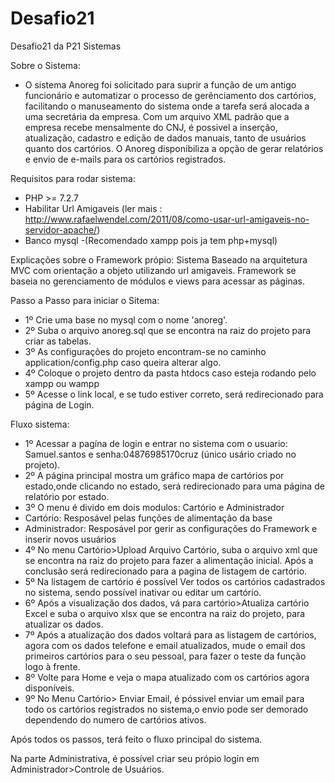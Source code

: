 # Desafio21
Desafio21 da P21 Sistemas

Sobre o Sistema:
- O sistema Anoreg foi solicitado para suprir a função de um antigo funcionário e automatizar o processo de gerênciamento dos cartórios, facilitando o manuseamento do sistema onde a tarefa será alocada a uma secretária da empresa. Com um arquivo XML padrão que a empresa recebe mensalmente do CNJ, é possivel a inserção, atualização, cadastro e edição de dados manuais, tanto de usuários quanto dos cartórios. O Anoreg disponibiliza a opção de gerar relatórios e envio de e-mails para os cartórios registrados.

Requisitos para rodar sistema:
- PHP >= 7.2.7 
- Habilitar Url Amigaveis (ler mais : http://www.rafaelwendel.com/2011/08/como-usar-url-amigaveis-no-servidor-apache/)
- Banco mysql
-(Recomendado xampp pois ja tem php+mysql)

Explicações sobre o Framework própio:
Sistema Baseado na arquitetura MVC com orientação a objeto utilizando url amigaveis. Framework se baseia no gerenciamento de módulos e views para acessar as páginas.

Passo a Passo para iniciar o Sitema:
- 1º Crie uma base no mysql com o nome 'anoreg'.
- 2º Suba o arquivo anoreg.sql que se encontra na raiz do projeto para criar as tabelas.
- 3º As configurações do projeto encontram-se no caminho application/config.php caso queira alterar algo.
- 4º Coloque o projeto dentro da pasta htdocs caso esteja rodando pelo xampp ou wampp
- 5º Acesse o link local, e se tudo estiver correto, será redirecionado para página de Login.

Fluxo sistema:
- 1º Acessar a pagína de login e entrar no sistema com o usuario: Samuel.santos e senha:04876985170cruz (único usário criado no projeto).
- 2º A página principal mostra um gráfico mapa de cartórios por estado,onde clicando no estado, será redirecionado para uma página de relatório por estado.
- 3º O menu é divido em dois modulos: Cartório e Administrador
- Cartório: Resposável pelas funções de alimentação da base
- Administrador: Resposável por gerir as configurações do Framework e inserir novos usuários
- 4º No menu Cartório>Upload Arquivo Cartório, suba o arquivo xml que se encontra na raiz do projeto para fazer a alimentação inicial. Após a conclusão será redirecionado para a pagina de listagem de cartório.
- 5º Na listagem de cartório é possível Ver todos os cartórios cadastrados no sistema, sendo possível inativar ou editar um cartório.
- 6º Após a visualização dos dados, vá para cartório>Atualiza cartório Excel e suba o arquivo xlsx que se encontra na raiz do projeto, para atualizar os dados.
- 7º Após a atualização dos dados voltará para as listagem de cartórios, agora com os dados telefone e email atualizados, mude o email dos primeiros cartórios para o seu pessoal, para fazer o teste da função logo à frente.
- 8º Volte para Home e veja o mapa atualizado com os cartórios agora disponíveis.
- 9º No Menu Cartório> Enviar Email, é póssivel enviar um email para todo os cartórios registrados no sistema,o envio pode ser demorado dependendo do numero de cartórios ativos.

Após todos os passos, terá feito o fluxo principal do sistema.

Na parte Administrativa, é possível criar seu própio login em Administrador>Controle de Usuários.



